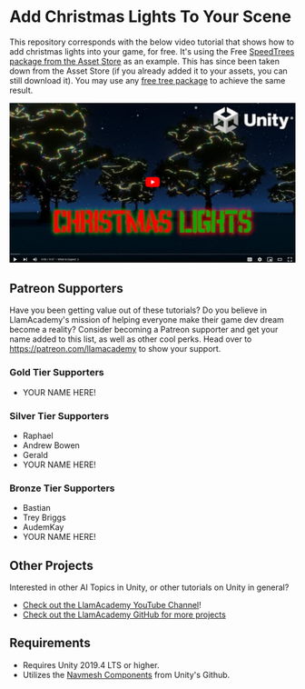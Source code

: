 # Add Christmas Lights To Your Scene

This repository corresponds with the below video tutorial that shows how to add christmas lights into your game, for free. It's using the Free [SpeedTrees package from the Asset Store](https://assetstore.unity.com/packages/3d/vegetation/speedtree/free-speedtrees-package-29170) as an example. This has since been taken down from the Asset Store (if you already added it to your assets, you can still download it). You may use any [free tree package](https://assetstore.unity.com/?free=true&q=tree&orderBy=1) to achieve the same result. 

[![Youtube Tutorial](./Video%20Screenshot.png)](https://youtu.be/PXaEG7sZkms)

## Patreon Supporters
Have you been getting value out of these tutorials? Do you believe in LlamAcademy's mission of helping everyone make their game dev dream become a reality? Consider becoming a Patreon supporter and get your name added to this list, as well as other cool perks.
Head over to https://patreon.com/llamacademy to show your support.

### Gold Tier Supporters
* YOUR NAME HERE!

### Silver Tier Supporters
* Raphael
* Andrew Bowen
* Gerald
* YOUR NAME HERE!

### Bronze Tier Supporters
* Bastian
* Trey Briggs
* AudemKay
* YOUR NAME HERE!

## Other Projects
Interested in other AI Topics in Unity, or other tutorials on Unity in general? 

* [Check out the LlamAcademy YouTube Channel](https://youtube.com/c/LlamAcademy)!
* [Check out the LlamAcademy GitHub for more projects](https://github.com/llamacademy)

## Requirements
* Requires Unity 2019.4 LTS or higher. 
* Utilizes the [Navmesh Components](https://github.com/Unity-Technologies/NavMeshComponents) from Unity's Github.
